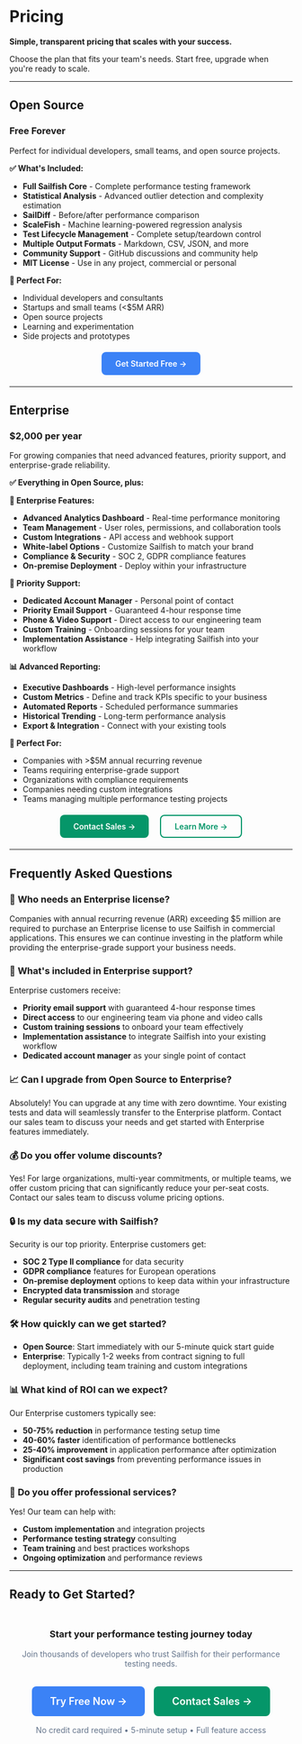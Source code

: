 # Pricing

**Simple, transparent pricing that scales with your success.**

Choose the plan that fits your team's needs. Start free, upgrade when you're ready to scale.

---

## Open Source
### **Free Forever**

Perfect for individual developers, small teams, and open source projects.

**✅ What's Included:**
- **Full Sailfish Core** - Complete performance testing framework
- **Statistical Analysis** - Advanced outlier detection and complexity estimation
- **SailDiff** - Before/after performance comparison
- **ScaleFish** - Machine learning-powered regression analysis
- **Test Lifecycle Management** - Complete setup/teardown control
- **Multiple Output Formats** - Markdown, CSV, JSON, and more
- **Community Support** - GitHub discussions and community help
- **MIT License** - Use in any project, commercial or personal

**🎯 Perfect For:**
- Individual developers and consultants
- Startups and small teams (<$5M ARR)
- Open source projects
- Learning and experimentation
- Side projects and prototypes

<div style="text-align: center; margin: 2rem 0;">
  <a href="/docs/0/getting-started" style="background: #3b82f6; color: white; padding: 12px 24px; border-radius: 8px; text-decoration: none; font-weight: 600;">Get Started Free →</a>
</div>

---

## Enterprise
### **$2,000 per year**

For growing companies that need advanced features, priority support, and enterprise-grade reliability.

**✅ Everything in Open Source, plus:**

**🏢 Enterprise Features:**
- **Advanced Analytics Dashboard** - Real-time performance monitoring
- **Team Management** - User roles, permissions, and collaboration tools
- **Custom Integrations** - API access and webhook support
- **White-label Options** - Customize Sailfish to match your brand
- **Compliance & Security** - SOC 2, GDPR compliance features
- **On-premise Deployment** - Deploy within your infrastructure

**🚀 Priority Support:**
- **Dedicated Account Manager** - Personal point of contact
- **Priority Email Support** - Guaranteed 4-hour response time
- **Phone & Video Support** - Direct access to our engineering team
- **Custom Training** - Onboarding sessions for your team
- **Implementation Assistance** - Help integrating Sailfish into your workflow

**📊 Advanced Reporting:**
- **Executive Dashboards** - High-level performance insights
- **Custom Metrics** - Define and track KPIs specific to your business
- **Automated Reports** - Scheduled performance summaries
- **Historical Trending** - Long-term performance analysis
- **Export & Integration** - Connect with your existing tools

**🎯 Perfect For:**
- Companies with >$5M annual recurring revenue
- Teams requiring enterprise-grade support
- Organizations with compliance requirements
- Companies needing custom integrations
- Teams managing multiple performance testing projects

<div style="text-align: center; margin: 2rem 0;">
  <a href="/enterprise/contact" style="background: #059669; color: white; padding: 12px 24px; border-radius: 8px; text-decoration: none; font-weight: 600; margin-right: 1rem;">Contact Sales →</a>
  <a href="/enterprise" style="border: 2px solid #059669; color: #059669; padding: 10px 24px; border-radius: 8px; text-decoration: none; font-weight: 600;">Learn More →</a>
</div>

---

## Frequently Asked Questions

### 💼 **Who needs an Enterprise license?**

Companies with annual recurring revenue (ARR) exceeding $5 million are required to purchase an Enterprise license to use Sailfish in commercial applications. This ensures we can continue investing in the platform while providing the enterprise-grade support your business needs.

### 🚀 **What's included in Enterprise support?**

Enterprise customers receive:
- **Priority email support** with guaranteed 4-hour response times
- **Direct access** to our engineering team via phone and video calls
- **Custom training sessions** to onboard your team effectively
- **Implementation assistance** to integrate Sailfish into your existing workflow
- **Dedicated account manager** as your single point of contact

### 📈 **Can I upgrade from Open Source to Enterprise?**

Absolutely! You can upgrade at any time with zero downtime. Your existing tests and data will seamlessly transfer to the Enterprise platform. Contact our sales team to discuss your needs and get started with Enterprise features immediately.

### 💰 **Do you offer volume discounts?**

Yes! For large organizations, multi-year commitments, or multiple teams, we offer custom pricing that can significantly reduce your per-seat costs. Contact our sales team to discuss volume pricing options.

### 🔒 **Is my data secure with Sailfish?**

Security is our top priority. Enterprise customers get:
- **SOC 2 Type II compliance** for data security
- **GDPR compliance** features for European operations
- **On-premise deployment** options to keep data within your infrastructure
- **Encrypted data transmission** and storage
- **Regular security audits** and penetration testing

### 🛠️ **How quickly can we get started?**

- **Open Source**: Start immediately with our 5-minute quick start guide
- **Enterprise**: Typically 1-2 weeks from contract signing to full deployment, including team training and custom integrations

### 📊 **What kind of ROI can we expect?**

Our Enterprise customers typically see:
- **50-75% reduction** in performance testing setup time
- **40-60% faster** identification of performance bottlenecks
- **25-40% improvement** in application performance after optimization
- **Significant cost savings** from preventing performance issues in production

### 🤝 **Do you offer professional services?**

Yes! Our team can help with:
- **Custom implementation** and integration projects
- **Performance testing strategy** consulting
- **Team training** and best practices workshops
- **Ongoing optimization** and performance reviews

---

## Ready to Get Started?

<div style="text-align: center; margin: 3rem 0;">
  <div style="margin-bottom: 2rem;">
    <h3>Start your performance testing journey today</h3>
    <p style="color: #64748b; margin-bottom: 2rem;">Join thousands of developers who trust Sailfish for their performance testing needs.</p>
  </div>

  <div style="display: flex; gap: 1rem; justify-content: center; flex-wrap: wrap;">
    <a href="/docs/0/getting-started" style="background: #3b82f6; color: white; padding: 16px 32px; border-radius: 8px; text-decoration: none; font-weight: 600; font-size: 18px;">Try Free Now →</a>
    <a href="/enterprise/contact" style="background: #059669; color: white; padding: 16px 32px; border-radius: 8px; text-decoration: none; font-weight: 600; font-size: 18px;">Contact Sales →</a>
  </div>

  <p style="margin-top: 1rem; color: #64748b; font-size: 14px;">
    No credit card required • 5-minute setup • Full feature access
  </p>
</div>
